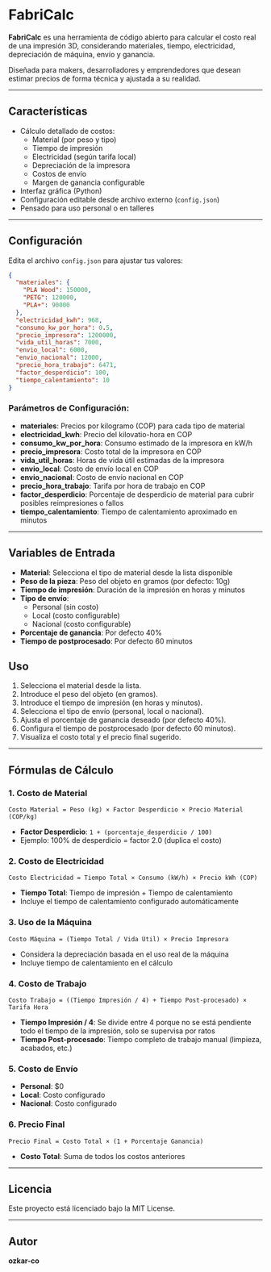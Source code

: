 # FabriCalc

**FabriCalc** es una herramienta de código abierto para calcular el costo real de una impresión 3D, considerando materiales, tiempo, electricidad, depreciación de máquina, envío y ganancia.

Diseñada para makers, desarrolladores y emprendedores que desean estimar precios de forma técnica y ajustada a su realidad.

---

## Características

- Cálculo detallado de costos:
  - Material (por peso y tipo)
  - Tiempo de impresión
  - Electricidad (según tarifa local)
  - Depreciación de la impresora
  - Costos de envío
  - Margen de ganancia configurable
- Interfaz gráfica (Python)
- Configuración editable desde archivo externo (`config.json`)
- Pensado para uso personal o en talleres

---

## Configuración

Edita el archivo `config.json` para ajustar tus valores:

```json
{
  "materiales": {
    "PLA Wood": 150000,
    "PETG": 120000,
    "PLA+": 90000
  },
  "electricidad_kwh": 968,
  "consumo_kw_por_hora": 0.5,
  "precio_impresora": 1200000,
  "vida_util_horas": 7000,
  "envio_local": 6000,
  "envio_nacional": 12000,
  "precio_hora_trabajo": 6471,
  "factor_desperdicio": 100,
  "tiempo_calentamiento": 10
}
```

### Parámetros de Configuración:

- **materiales**: Precios por kilogramo (COP) para cada tipo de material
- **electricidad_kwh**: Precio del kilovatio-hora en COP
- **consumo_kw_por_hora**: Consumo estimado de la impresora en kW/h
- **precio_impresora**: Costo total de la impresora en COP
- **vida_util_horas**: Horas de vida útil estimadas de la impresora
- **envio_local**: Costo de envío local en COP
- **envio_nacional**: Costo de envío nacional en COP
- **precio_hora_trabajo**: Tarifa por hora de trabajo en COP
- **factor_desperdicio**: Porcentaje de desperdicio de material para cubrir posibles reimpresiones o fallos
- **tiempo_calentamiento**: Tiempo de calentamiento aproximado en minutos

---

## Variables de Entrada

- **Material**: Selecciona el tipo de material desde la lista disponible
- **Peso de la pieza**: Peso del objeto en gramos (por defecto: 10g)
- **Tiempo de impresión**: Duración de la impresión en horas y minutos
- **Tipo de envío**: 
  - Personal (sin costo)
  - Local (costo configurable)
  - Nacional (costo configurable)
- **Porcentaje de ganancia**: Por defecto 40%
- **Tiempo de postprocesado**: Por defecto 60 minutos

## Uso

1. Selecciona el material desde la lista.
2. Introduce el peso del objeto (en gramos).
3. Introduce el tiempo de impresión (en horas y minutos).
4. Selecciona el tipo de envío (personal, local o nacional).
5. Ajusta el porcentaje de ganancia deseado (por defecto 40%).
6. Configura el tiempo de postprocesado (por defecto 60 minutos).
7. Visualiza el costo total y el precio final sugerido.

---

## Fórmulas de Cálculo

### 1. **Costo de Material**
```
Costo Material = Peso (kg) × Factor Desperdicio × Precio Material (COP/kg)
```
- **Factor Desperdicio**: `1 + (porcentaje_desperdicio / 100)`
- Ejemplo: 100% de desperdicio = factor 2.0 (duplica el costo)

### 2. **Costo de Electricidad**
```
Costo Electricidad = Tiempo Total × Consumo (kW/h) × Precio kWh (COP)
```
- **Tiempo Total**: Tiempo de impresión + Tiempo de calentamiento
- Incluye el tiempo de calentamiento configurado automáticamente

### 3. **Uso de la Máquina**
```
Costo Máquina = (Tiempo Total / Vida Útil) × Precio Impresora
```
- Considera la depreciación basada en el uso real de la máquina
- Incluye tiempo de calentamiento en el cálculo

### 4. **Costo de Trabajo**
```
Costo Trabajo = ((Tiempo Impresión / 4) + Tiempo Post-procesado) × Tarifa Hora
```
- **Tiempo Impresión / 4**: Se divide entre 4 porque no se está pendiente todo el tiempo de la impresión, solo se supervisa por ratos
- **Tiempo Post-procesado**: Tiempo completo de trabajo manual (limpieza, acabados, etc.)

### 5. **Costo de Envío**
- **Personal**: $0
- **Local**: Costo configurado
- **Nacional**: Costo configurado

### 6. **Precio Final**
```
Precio Final = Costo Total × (1 + Porcentaje Ganancia)
```
- **Costo Total**: Suma de todos los costos anteriores

---

## Licencia

Este proyecto está licenciado bajo la MIT License.

---

## Autor

**ozkar-co** 